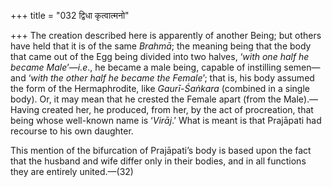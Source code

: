 +++
title = "032 द्विधा कृत्वात्मनो"

+++
The creation described here is apparently of another Being; but others
have held that it is of the same *Brahmā*; the meaning being that the
body that came out of the Egg being divided into two halves, ‘*with one
half he became Male*’—*i.e*., he became a male being, capable of
instilling semen—and ‘*with the other half he became the Female*’; that
is, his body assumed the form of the Hermaphrodite, like *Gaurī-Śaṅkara*
(combined in a single body). Or, it may mean that he crested the Female
apart (from the Male).—Having created her, he produced, from her, by the
act of procreation, that being whose well-known name is ‘*Virāj*.’ What
is meant is that Prajāpati had recourse to his own daughter.

This mention of the bifurcation of Prajāpati’s body is based upon the
fact that the husband and wife differ only in their bodies, and in all
functions they are entirely united.—(32)


